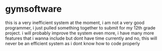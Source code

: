 # gymsoftware
this is a very inefficient system at the moment, i am not a very good programmer, i just pulled something together to submit for my 12th grade project.
i will probably improve the system even more, i have many more features that i wanna include but dont have time currently
and no, this will never be an efficient system as i dont know how to code properly
